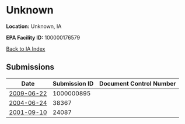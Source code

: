 # Unknown

**Location:** Unknown, IA

**EPA Facility ID:** 100000176579

[Back to IA Index](../../index.md)

## Submissions

| Date | Submission ID | Document Control Number |
|------|--------------|-------------------------|
| [2009-06-22](submissions/1000000895.md) | 1000000895 |  |
| [2004-06-24](submissions/38367.md) | 38367 |  |
| [2001-09-10](submissions/24087.md) | 24087 |  |
